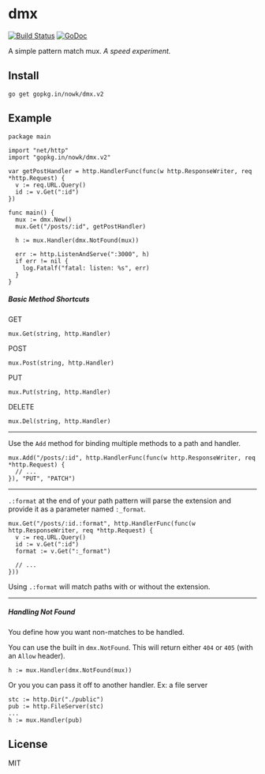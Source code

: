 # dmx

[![Build Status](https://travis-ci.org/nowk/dmx.svg?branch=master)](https://travis-ci.org/nowk/dmx)
[![GoDoc](https://godoc.org/github.com/nowk/dmx?status.svg)](http://godoc.org/github.com/nowk/dmx)

A simple pattern match mux. *A speed experiment.*


## Install

    go get gopkg.in/nowk/dmx.v2


## Example

    package main

    import "net/http"
    import "gopkg.in/nowk/dmx.v2"

    var getPostHandler = http.HandlerFunc(func(w http.ResponseWriter, req *http.Request) {
      v := req.URL.Query()
      id := v.Get(":id")
    })

    func main() {
      mux := dmx.New()
      mux.Get("/posts/:id", getPostHandler)

      h := mux.Handler(dmx.NotFound(mux))

      err := http.ListenAndServe(":3000", h)
      if err != nil {
        log.Fatalf("fatal: listen: %s", err)
      }
    }

##### Basic Method Shortcuts

GET

    mux.Get(string, http.Handler)
    
POST
    
    mux.Post(string, http.Handler)
    
PUT

    mux.Put(string, http.Handler)
    
DELETE

    mux.Del(string, http.Handler)

---

Use the `Add` method for binding multiple methods to a path and handler.

    mux.Add("/posts/:id", http.HandlerFunc(func(w http.ResponseWriter, req *http.Request) {
      // ...
    }), "PUT", "PATCH")

---

`.:format` at the end of your path pattern will parse the extension and provide it as a parameter named `:_format`.

    mux.Get("/posts/:id.:format", http.HandlerFunc(func(w http.ResponseWriter, req *http.Request) {
      v := req.URL.Query()
      id := v.Get(":id")
      format := v.Get(":_format")

      // ...
    }))

Using `.:format` will match paths with or without the extension.

---

##### Handling Not Found

You define how you want non-matches to be handled. 

You can use the built in `dmx.NotFound`. This will return either `404` or `405` (with an `Allow` header).

    h := mux.Handler(dmx.NotFound(mux))


Or you you can pass it off to another handler. Ex: a file server

    stc := http.Dir("./public")
    pub := http.FileServer(stc)
    ...
    h := mux.Handler(pub)


## License

MIT

